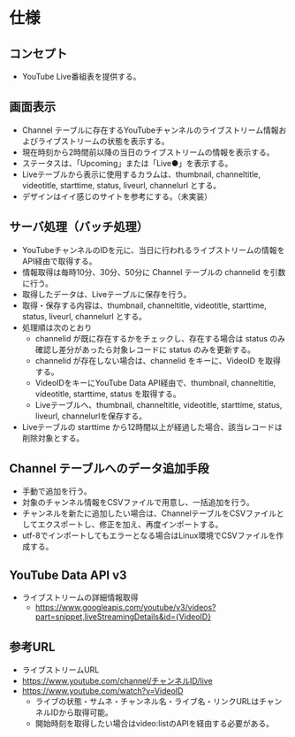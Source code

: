 # 仕様

## コンセプト

- YouTube Live番組表を提供する。

## 画面表示

- Channel テーブルに存在するYouTubeチャンネルのライブストリーム情報およびライブストリームの状態を表示する。
- 現在時刻から2時間前以降の当日のライブストリームの情報を表示する。
- ステータスは、「Upcoming」または「Live●」を表示する。
- Liveテーブルから表示に使用するカラムは、thumbnail, channeltitle, videotitle, starttime, status, liveurl, channelurl とする。
- デザインはイイ感じのサイトを参考にする。（未実装）

## サーバ処理（バッチ処理）

- YouTubeチャンネルのIDを元に、当日に行われるライブストリームの情報をAPI経由で取得する。
- 情報取得は毎時10分、30分、50分に Channel テーブルの channelid を引数に行う。
- 取得したデータは、Liveテーブルに保存を行う。
- 取得・保存する内容は、thumbnail, channeltitle, videotitle, starttime, status, liveurl, channelurl とする。
- 処理順は次のとおり 
    - channelid が既に存在するかをチェックし、存在する場合は status のみ確認し差分があったら対象レコードに status のみを更新する。
    - channelid が存在しない場合は、channelid をキーに、VideoID を取得する。
    - VideoIDをキーにYouTube Data API経由で、thumbnail, channeltitle, videotitle, starttime, status を取得する。
    - Liveテーブルへ、thumbnail, channeltitle, videotitle, starttime, status, liveurl, channelurlを保存する。
- Liveテーブルの starttime から12時間以上が経過した場合、該当レコードは削除対象とする。

## Channel テーブルへのデータ追加手段

- 手動で追加を行う。
- 対象のチャンネル情報をCSVファイルで用意し、一括追加を行う。
- チャンネルを新たに追加したい場合は、ChannelテーブルをCSVファイルとしてエクスポートし、修正を加え、再度インポートする。
- utf-8でインポートしてもエラーとなる場合はLinux環境でCSVファイルを作成する。

## YouTube Data API v3
- ライブストリームの詳細情報取得
    - https://www.googleapis.com/youtube/v3/videos?part=snippet,liveStreamingDetails&id={VideoID}

## 参考URL
- ライブストリームURL
- https://www.youtube.com/channel/チャンネルID/live
- https://www.youtube.com/watch?v=VideoID
    - ライブの状態・サムネ・チャンネル名・ライブ名・リンクURLはチャンネルIDから取得可能。
    - 開始時刻を取得したい場合はvideo:listのAPIを経由する必要がある。
